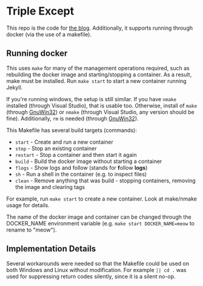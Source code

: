 # Triple Except

This repo is the code for [the blog][1]. Additionally, it supports running
through docker (via the use of a makefile).

  [1]: https://ralismark.github.io

## Running docker

This uses `make` for many of the management operations required, such as
rebuilding the docker image and starting/stopping a container. As a result, make
must be installed. Run `make start` to start a new container running Jekyll.

If you're running windows, the setup is still similar. If you have `nmake`
installed (through Visual Studio), that is usable too. Otherwise, install of
`make` (through [GnuWin32][1]) or `nmake` (through Visual Studio, any version
should be fine). Additionally, `rm` is needed (through [GnuWin32][1]).

  [1]: http://gnuwin32.sourceforge.net/

This Makefile has several build targets (commands):
- `start` - Create and run a new container
- `stop` - Stop an existing container
- `restart` - Stop a container and then start it again
- `build` - Build the docker image without starting a container
- `flogs` - Show logs and follow (stands for **f**ollow **logs**)
- `sh` - Run a shell in the container (e.g. to inspect files)
- `clean` - Remove anything that was build - stopping containers, removing the
    image and clearing tags

For example, run `make start` to create a new container. Look at make/nmake
usage for details.

The name of the docker image and container can be changed through the
DOCKER_NAME environment variable (e.g. `make start DOCKER_NAME=meow` to rename
to "meow").

## Implementation Details

Several workarounds were needed so that the Makefile could be used on both
Windows and Linux without modification. For example `|| cd .` was used for
suppressing return codes silently, since it is a silent no-op.
